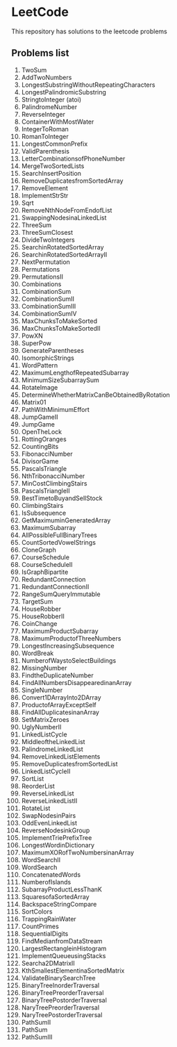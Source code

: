 # LeetCode

This repository has solutions to the leetcode problems

## Problems list

1. TwoSum
2. AddTwoNumbers
3. LongestSubstringWithoutRepeatingCharacters
4. LongestPalindromicSubstring
5. StringtoInteger (atoi)
6. PalindromeNumber
7. ReverseInteger
8. ContainerWithMostWater
9. IntegerToRoman
10. RomanToInteger
11. LongestCommonPrefix
12. ValidParenthesis
13. LetterCombinationsofPhoneNumber
14. MergeTwoSortedLists
15. SearchInsertPosition
16. RemoveDuplicatesfromSortedArray
17. RemoveElement
18. ImplementStrStr
19. Sqrt
20. RemoveNthNodeFromEndofList
21. SwappingNodesinaLinkedList
22. ThreeSum
23. ThreeSumClosest
24. DivideTwoIntegers
25. SearchinRotatedSortedArray
26. SearchinRotatedSortedArrayII
27. NextPermutation
28. Permutations
29. PermutationsII
30. Combinations
31. CombinationSum
32. CombinationSumII
33. CombinationSumIII
34. CombinationSumIV
35. MaxChunksToMakeSorted
36. MaxChunksToMakeSortedII
37. PowXN
38. SuperPow
39. GenerateParentheses
40. IsomorphicStrings
41. WordPattern
42. MaximumLengthofRepeatedSubarray
43. MinimumSizeSubarraySum
44. RotateImage
45. DetermineWhetherMatrixCanBeObtainedByRotation
46. Matrix01
47. PathWithMinimumEffort
48. JumpGameII
49. JumpGame
50. OpenTheLock
51. RottingOranges
52. CountingBits
53. FibonacciNumber
54. DivisorGame
55. PascalsTriangle
56. NthTribonacciNumber
57. MinCostClimbingStairs
58. PascalsTriangleII
59. BestTimetoBuyandSellStock
60. ClimbingStairs
61. IsSubsequence
62. GetMaximuminGeneratedArray
63. MaximumSubarray
64. AllPossibleFullBinaryTrees
65. CountSortedVowelStrings
66. CloneGraph
67. CourseSchedule
68. CourseScheduleII
69. IsGraphBipartite
70. RedundantConnection
71. RedundantConnectionII
72. RangeSumQueryImmutable
73. TargetSum
74. HouseRobber
75. HouseRobberII
76. CoinChange
77. MaximumProductSubarray
78. MaximumProductofThreeNumbers
79. LongestIncreasingSubsequence
80. WordBreak
81. NumberofWaystoSelectBuildings
82. MissingNumber
83. FindtheDuplicateNumber
84. FindAllNumbersDisappearedinanArray
85. SingleNumber
86. Convert1DArrayInto2DArray
87. ProductofArrayExceptSelf
88. FindAllDuplicatesinanArray
89. SetMatrixZeroes
90. UglyNumberII
91. LinkedListCycle
92. MiddleoftheLinkedList
93. PalindromeLinkedList
94. RemoveLinkedListElements
95. RemoveDuplicatesfromSortedList
96. LinkedListCycleII
97. SortList
98. ReorderList
99. ReverseLinkedList
100. ReverseLinkedListII
101. RotateList
102. SwapNodesinPairs
103. OddEvenLinkedList
104. ReverseNodesinkGroup
105. ImplementTriePrefixTree
106. LongestWordinDictionary
107. MaximumXORofTwoNumbersinanArray
108. WordSearchII
109. WordSearch
110. ConcatenatedWords
111. NumberofIslands
112. SubarrayProductLessThanK
113. SquaresofaSortedArray
114. BackspaceStringCompare
115. SortColors
116. TrappingRainWater
117. CountPrimes
118. SequentialDigits
119. FindMedianfromDataStream
120. LargestRectangleinHistogram
121. ImplementQueueusingStacks
122. Searcha2DMatrixII
123. KthSmallestElementinaSortedMatrix
124. ValidateBinarySearchTree
125. BinaryTreeInorderTraversal
126. BinaryTreePreorderTraversal
127. BinaryTreePostorderTraversal
128. NaryTreePreorderTraversal
129. NaryTreePostorderTraversal
130. PathSumII
131. PathSum
132. PathSumIII